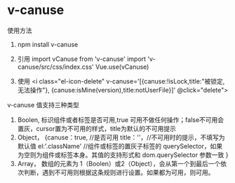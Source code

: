# v-canuse
使用方法
1. npm install v-canuse
2. 引用
    import vCanuse from 'v-canuse'
    import 'v-canuse/src/css/index.css'
    Vue.use(vCanuse)

3. 使用
    <i class="el-icon-delete" v-canuse='[{canuse:!isLock,title:"被锁定,无法操作"},  {canuse:isMine(version),title:notUserFile}]' @click="delete"></i>



 v-canuse 值支持三种类型
  1. Boolen,  标识组件或者标签是否可用,true 可用不做任何操作；false不可用会置灰，cursor置为不可用的样式，title为默认的不可用提示
  2. Object，
    {canuse：true,  //是否可用
      title：''，//不可用时的提示，不填写为默认值
      el:'.className' //组件或标签的置灰子标签的 querySelector，如果为空则为组件或标签本身。其值的支持形式和 dom.querySelector 参数一致
    }
  3. Array， 数组的元素为 1（Boolen）或2（Object），会从第一个到最后一个依次判断，遇到不可用则根据这条规则进行设置。如果都为可用，则可用。
